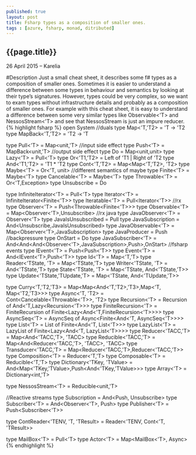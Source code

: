 ```yaml
---
published: true
layout: post
title: Fsharp types as a composition of smaller ones.
tags : [azure, fsharp, monad, ditributed]
---
```


## {{page.title}}

<p class="meta">26 April 2015 &#8211; Karelia</p>

#Description
Just a small cheat sheet, it describes some f# types as a composition of smaller ones. Sometimes it is easier to understand a difference between some types in behaviour and semantics by looking at their type’s signatures. However, types could be very complex, so we want to exam types without infrastructure details and probably as a composition of smaller ones. For example with this cheat sheet, it is easy to understand a difference between some very similar types like Observable<'T> and NessosStream<'T> and see that NessosStream is just  an impure reducer.
{% highlight fsharp %}
open System
//duals
type Map<'T,'T2> = 'T -> 'T2
type MapBack<'T,'T2> = 'T2 -> 'T

type Pull<'T> = Map<unit,'T> //input side effect
type Push<'T> = MapBack<unit,'T> //output side effect 
type Do = Map<unit,unit>
type Lazy<'T> = Pull<'T>
type Or<'T1,'T2> = Left of 'T1 | Right of 'T2
type And<'T1,'T2> = 'T1 * 'T2
type Cont<'T,'T2> = Map<Map<'T,'T2>, 'T2>
type Maybe<'T> = Or<'T, unit>
//different semantics of maybe
type Finite<'T> = Maybe<'T>
type Cancelable<'T> = Maybe<'T>
type Throwable<'T> = Or<'T,Exception>
type Unsubscribe = Do

type InfiniteIterator<'T> = Pull<'T>
type Iterator<'T> = InfiniteIterator<Finite<'T>>
type Iteratable<'T> = Pull<Iterator<'T>>
//rx
type Observer<'T> = Push<Throwable<Finite<'T>>>
type Observable<'T> = Map<Observer<'T>,Unsubscribe>
//rx java
type JavaObserver<'T> = Observer<'T>
type JavaIsUnsubscribed = Pull<bool>
type JavaSubscription = And<Unsubscribe,JavaIsUnsubscribed>
type JavaObservable<'T> = Map<Observer<'T>,JavaSubscription>
type JavaProducer = Push<int> //backpressure
type OnStart = Do
type JavaSubscriber<'T> = And<And<And<Observer<'T>,JavaSubscription>,Push<JavaProducer>>,OnStart> 
//fsharp events
type IEvent<'T> = Push<Push<'T>>
type Event<'T> = And<IEvent<'T>,Push<'T>>
type Id<'T> = Map<'T,'T>
type Reader<'TState, 'T> = Map<'TState,'T>
type Writer<'TState, 'T> = And<'TState,'T>
type State<'TState, 'T>  = Map<'TState, And<'TState,'T>>
type Update<'TState,'TUpdate,'T> = Map<'TState, And<'TUpdate,'T>>

type Curry<'T,'T2,'T3> = Map<Map<And<'T,'T2>,'T3>,Map<'T, Map<'T2,'T3>>>
type Async<'T, 'T2> = Cont<Cancelable<Throwable<'T>>, 'T2>
type Recursion<'T> = Recursion of And<'T,Lazy<Recursion<'T>>>
type FiniteRecursion<'T> = FiniteRecursion of Finite<Lazy<And<'T,FiniteRecursion<'T>>>>
type AsyncSeq<'T> = AsyncSeq of Async<Finite<And<'T, AsyncSeq<'T>>>>
type List<'T> = List of Finite<And<'T, List<'T>>>
type LazyList<'T> = LazyList of Finite<Lazy<And<'T, LazyList<'T>>>>
type Reducer<'TACC,'T> = Map<And<'TACC,'T>, 'TACC>
type Reducible<'TACC,'T> = Map<And<Reducer<'TACC,'T>, 'TACC>, 'TACC>
type Transducer<'TACC,'T> = Map<Reducer<'TACC,'T>,Reducer<'TACC,'T>>
type Composition<'T> = Reducer<'T,'T>
type Composable<'T> = Reducible<'T,'T>
type Dictionary<'TKey, 'TValue> = And<Map<'TKey,'TValue>,Push<And<'TKey,'TValue>>>
type Array<'T> = Dictionary<int,'T>

type NessosStream<'T> = Reducible<unit,'T>

//Reactive streams
type Subscription = And<Push<int>, Unsubscribe>
type Subscriber<'T> = And<Observer<'T>, Push<Subscription>>
type Publisher<'T> = Push<Subscriber<'T>>


type ContReader<'TENV, 'T, 'TResult> = Reader<'TENV, Cont<'T, 'TResult>>

type MailBox<'T> = Pull<'T>
type Actor<'T> = Map<MailBox<'T>, Async<unit>> 
{% endhighlight %}
